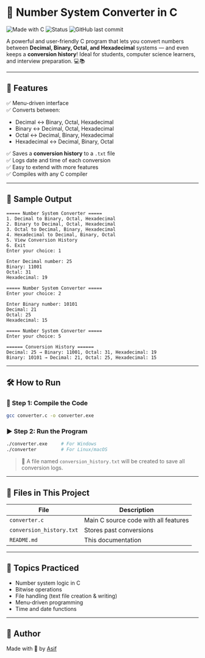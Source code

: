 # 🔢 Number System Converter in C

![Made with C](https://img.shields.io/badge/Made%20with-C-blue?style=for-the-badge)
![Status](https://img.shields.io/badge/Project-Completed-brightgreen?style=for-the-badge)
![GitHub last commit](https://img.shields.io/github/last-commit/ASIF200615/Number-System-Converter?style=for-the-badge)

A powerful and user-friendly C program that lets you convert numbers between **Decimal, Binary, Octal, and Hexadecimal** systems — and even keeps a **conversion history**! Ideal for students, computer science learners, and interview preparation. 💻📚

---

## 🚀 Features

✅ Menu-driven interface  
✅ Converts between:
- Decimal ↔ Binary, Octal, Hexadecimal  
- Binary ↔ Decimal, Octal, Hexadecimal  
- Octal ↔ Decimal, Binary, Hexadecimal  
- Hexadecimal ↔ Decimal, Binary, Octal  

✅ Saves a **conversion history** to a `.txt` file  
✅ Logs date and time of each conversion  
✅ Easy to extend with more features  
✅ Compiles with any C compiler  

---

## 📸 Sample Output

```
===== Number System Converter =====
1. Decimal to Binary, Octal, Hexadecimal
2. Binary to Decimal, Octal, Hexadecimal
3. Octal to Decimal, Binary, Hexadecimal
4. Hexadecimal to Decimal, Binary, Octal
5. View Conversion History
6. Exit
Enter your choice: 1

Enter Decimal number: 25
Binary: 11001
Octal: 31
Hexadecimal: 19

===== Number System Converter =====
Enter your choice: 2

Enter Binary number: 10101
Decimal: 21
Octal: 25
Hexadecimal: 15

===== Number System Converter =====
Enter your choice: 5

====== Conversion History ======
Decimal: 25 → Binary: 11001, Octal: 31, Hexadecimal: 19
Binary: 10101 → Decimal: 21, Octal: 25, Hexadecimal: 15
```

---

## 🛠️ How to Run

### 🧱 Step 1: Compile the Code
```bash
gcc converter.c -o converter.exe
```

### ▶️ Step 2: Run the Program
```bash
./converter.exe     # For Windows
./converter         # For Linux/macOS
```

> 📝 A file named `conversion_history.txt` will be created to save all conversion logs.

---

## 📁 Files in This Project

| File | Description |
|------|-------------|
| `converter.c` | Main C source code with all features |
| `conversion_history.txt` | Stores past conversions |
| `README.md` | This documentation |

---

## 🧠 Topics Practiced

- Number system logic in C  
- Bitwise operations  
- File handling (text file creation & writing)  
- Menu-driven programming  
- Time and date functions  

---

## 🙌 Author

Made with 💙 by [Asif](https://github.com/ASIF200615)
